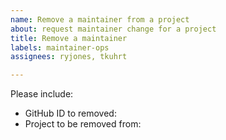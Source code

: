 ```yaml
---
name: Remove a maintainer from a project
about: request maintainer change for a project
title: Remove a maintainer
labels: maintainer-ops
assignees: ryjones, tkuhrt

---
```


Please include:

* GitHub ID to removed: 
* Project to be removed from:
